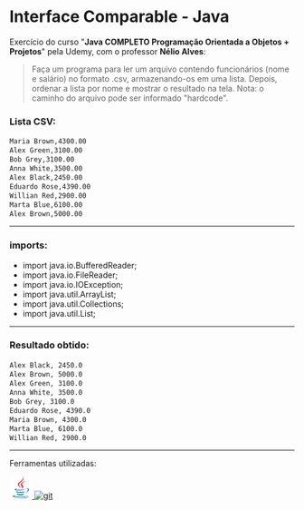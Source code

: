 


#  Interface Comparable - Java

Exercício do curso "**Java COMPLETO Programação Orientada a Objetos + Projetos**" pela Udemy, com o professor **Nélio Alves**:


>Faça um programa para ler um arquivo contendo funcionários (nome e salário) no formato .csv, armazenando-os em uma lista. Depois, ordenar a lista por nome e mostrar o resultado na tela. Nota: o caminho do arquivo pode ser informado "hardcode".


### Lista CSV:


	Maria Brown,4300.00
	Alex Green,3100.00
	Bob Grey,3100.00
	Anna White,3500.00
	Alex Black,2450.00
	Eduardo Rose,4390.00
	Willian Red,2900.00
	Marta Blue,6100.00
	Alex Brown,5000.00



---

### imports:

 - import  java.io.BufferedReader;
 - import  java.io.FileReader; 
 - import java.io.IOException;
 - import  java.util.ArrayList;
 - import java.util.Collections; 
 - import  java.util.List;
---
### Resultado obtido:

	Alex Black, 2450.0
	Alex Brown, 5000.0
	Alex Green, 3100.0
	Anna White, 3500.0
	Bob Grey, 3100.0
	Eduardo Rose, 4390.0
	Maria Brown, 4300.0
	Marta Blue, 6100.0
	Willian Red, 2900.0

---
Ferramentas utilizadas: 
<p align="left">
<a href="https://www.java.com" target="_blank" rel="noreferrer"> <img src="https://raw.githubusercontent.com/devicons/devicon/master/icons/java/java-original.svg" alt="java" width="40" height="40"/> </a>
<a href="https://www.w3.org/html/" target="_blank" rel="noreferrer"> 
 <a href="https://git-scm.com/" target="_blank" rel="noreferrer"> <img src="https://www.vectorlogo.zone/logos/git-scm/git-scm-icon.svg" alt="git" width="40" height="40"/> 